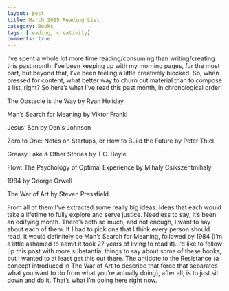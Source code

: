 ```yaml
---
layout: post
title: March 2015 Reading List
category: Books
tags: [reading, creativity]
comments: true
---
```


I’ve spent a whole lot more time reading/consuming than writing/creating this past month. I’ve been keeping up with my morning pages, for the most part, but beyond that, I’ve been feeling a little creatively blocked. So, when pressed for content, what better way to churn out material than to compose a list, right? So here’s what I’ve read this past month, in chronological order:

The Obstacle is the Way by Ryan Holiday

Man’s Search for Meaning by Viktor Frankl

Jesus’ Son by Denis Johnson

Zero to One: Notes on Startups, or How to Build the Future by Peter Thiel

Greasy Lake & Other Stories by T.C. Boyle

Flow: The Psychology of Optimal Experience by Mihaly Csikszentmihalyi

1984 by George Orwell

The War of Art by Steven Pressfield

From all of them I’ve extracted some really big ideas. Ideas that each would take a lifetime to fully explore and serve justice. Needless to say, it’s been an edifying month. There’s both so much, and not enough, I want to say about each of them. If I had to pick one that I think every person should read, it would definitely be Man’s Search for Meaning, followed by 1984 (I’m a little ashamed to admit it took 27 years of living to read it). I’d like to follow up this post with more substantial things to say about some of these books, but I wanted to at least get this out there. The antidote to the Resistance (a concept introduced in The War of Art to describe that force that separates what you want to do from what you’re actually doing), after all, is to just sit down and do it. That’s what I’m doing here right now.
